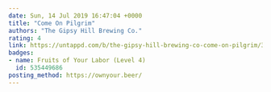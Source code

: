 ```yaml
---
date: Sun, 14 Jul 2019 16:47:04 +0000
title: "Come On Pilgrim"
authors: "The Gipsy Hill Brewing Co."
rating: 4
link: https://untappd.com/b/the-gipsy-hill-brewing-co-come-on-pilgrim/3278296
badges:
- name: Fruits of Your Labor (Level 4)
  id: 535449686
posting_method: https://ownyour.beer/
---
```

